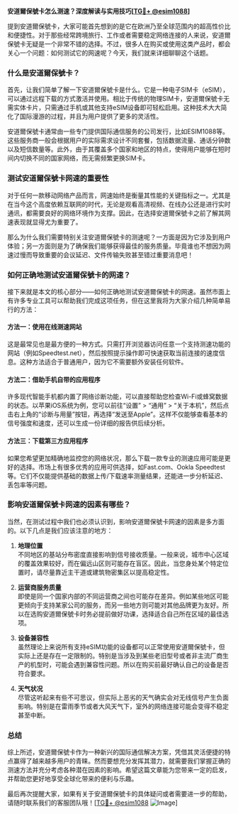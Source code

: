 **安道爾保號卡怎么测速？深度解读与实用技巧[[TG💪+ @esim1088](https://t.me/s/esim1088)]**

提到安道爾保號卡，大家可能首先想到的是它在欧洲乃至全球范围内的超高性价比和便捷性。对于那些经常跨境旅行、工作或者需要稳定网络连接的人来说，安道爾保號卡无疑是一个非常不错的选择。不过，很多人在购买或使用这类产品时，都会关心一个问题：如何测试它的网速呢？今天，我们就来详细聊聊这个话题。

### 什么是安道爾保號卡？

首先，让我们简单了解一下安道爾保號卡是什么。它是一种电子SIM卡（eSIM），可以通过远程下载的方式激活并使用。相比于传统的物理SIM卡，安道爾保號卡无需实体卡片，只需通过手机或其他支持eSIM设备即可轻松启用。这种技术大大简化了国际漫游的过程，并且为用户提供了更多的灵活性。

安道爾保號卡通常由一些专门提供国际通信服务的公司发行，比如ESIM1088等。这些服务商一般会根据用户的实际需求设计不同套餐，包括数据流量、通话分钟数以及短信数量等。此外，由于其覆盖多个国家和地区的特点，使得用户能够在短时间内切换不同的国家网络，而无需频繁更换SIM卡。

### 测试安道爾保號卡网速的重要性

对于任何一款移动网络产品而言，网速始终是衡量其性能的关键指标之一。尤其是在当今这个高度依赖互联网的时代，无论是观看高清视频、在线办公还是进行实时通讯，都需要良好的网络环境作为支撑。因此，在选择安道爾保號卡之前了解其网速表现就显得尤为重要了。

那么为什么我们需要特别关注安道爾保號卡的测速呢？一方面是因为它涉及到用户体验；另一方面则是为了确保我们能够获得最佳的服务质量。毕竟谁也不想因为网速过慢而导致重要的会议延迟、文件传输失败甚至错过重要消息吧！

### 如何正确地测试安道爾保號卡的网速？

接下来就是本文的核心部分——如何正确地测试安道爾保號卡的网速。虽然市面上有许多专业工具可以帮助我们完成这项任务，但在这里我将为大家介绍几种简单易行的方法：

#### 方法一：使用在线测速网站
这是最常见也是最方便的一种方式。只需打开浏览器访问任意一个支持测速功能的网站（例如Speedtest.net），然后按照提示操作即可快速获取当前连接的速度信息。这种方法适合于普通用户，因为它不需要额外安装任何软件。

#### 方法二：借助手机自带的应用程序
许多现代智能手机都内置了网络诊断功能，可以直接帮助您检查Wi-Fi或蜂窝数据的状态。以苹果iOS系统为例，您可以前往“设置” > “通用” > “关于本机”，然后点击右上角的“诊断与用量”按钮，再选择“发送至Apple”。这样不仅能够查看基本的信号强度和速度，还可以生成一份详细的报告供后续分析。

#### 方法三：下载第三方应用程序
如果您希望更加精确地监控您的网络状况，那么下载一款专业的测速应用可能是更好的选择。市场上有很多优秀的应用可供选择，如Fast.com、Ookla Speedtest等。它们不仅能提供基础的数据上传/下载速率测量结果，还能进一步分析延迟、丢包率等问题。

### 影响安道爾保號卡网速的因素有哪些？

当然，在测试过程中我们也必须认识到，影响安道爾保號卡网速的因素是多方面的。以下几点是我们应该注意的地方：

1. **地理位置**  
   不同地区的基站分布密度直接影响到信号接收质量。一般来说，城市中心区域的覆盖效果较好，而在偏远山区则可能存在盲区。因此，当您身处某个特定位置时，请尽量靠近主干道或建筑物密集区以提高稳定性。

2. **运营商服务质量**  
   即使是同一个国家内部的不同运营商之间也可能存在差异。例如某些地区可能更倾向于支持某家公司的服务，而另一些地方则可能对其他品牌更为友好。所以在选购安道爾保號卡时务必提前做好功课，选择适合自己所在区域的最佳选项。

3. **设备兼容性**  
   虽然理论上来说所有支持eSIM功能的设备都可以正常使用安道爾保號卡，但实际上还是存在一定限制的。特别是当涉及到某些老旧型号或者非主流厂商生产的机型时，可能会遇到兼容性问题。所以在购买前最好确认自己的设备是否符合要求。

4. **天气状况**  
   尽管这听起来有些不可思议，但实际上恶劣的天气确实会对无线信号产生负面影响。特别是在雷雨季节或者大风天气下，室外的网络连接可能会变得不稳定甚至中断。

### 总结

综上所述，安道爾保號卡作为一种新兴的国际通信解决方案，凭借其灵活便捷的特点赢得了越来越多用户的青睐。然而要想充分发挥其潜力，就需要我们掌握正确的测速方法并充分考虑各种潜在因素的影响。希望这篇文章能为您带来一定的启发，并帮助您更好地享受全球化带来的便利与乐趣。

最后再次提醒大家，如果有关于安道爾保號卡的具体疑问或者需要进一步的帮助，请随时联系我们的客服团队哦！[[TG💪+ @esim1088](https://t.me/s/esim1088) ![Image](https://i.postimg.cc/4NQfJmqS/Snipaste-2025-05-13-00-14-12.png)]